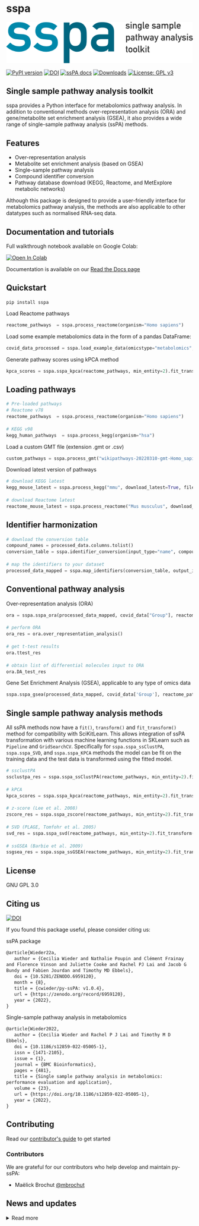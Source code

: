 # sspa
![sspa_logo](sspa_logo.png)

[![PyPI version](https://badge.fury.io/py/sspa.svg)](https://badge.fury.io/py/sspa)
[![DOI](https://zenodo.org/badge/442446643.svg)](https://zenodo.org/badge/latestdoi/442446643)
[![ssPA docs](https://github.com/cwieder/py-sspa/actions/workflows/sspa-docs.yml/badge.svg)](https://cwieder.github.io/py-ssPA/)
[![Downloads](https://pepy.tech/badge/sspa)](https://pepy.tech/project/sspa)
[![License: GPL v3](https://img.shields.io/badge/License-GPLv3-blue.svg)](https://www.gnu.org/licenses/gpl-3.0)

## Single sample pathway analysis toolkit
sspa provides a Python interface for metabolomics pathway analysis. In addition to conventional methods over-representation analysis (ORA) and gene/metabolite set enrichment analysis (GSEA), it also provides a wide range of single-sample pathway analysis (ssPA) methods. 

## Features
- Over-representation analysis
- Metabolite set enrichment analysis (based on GSEA)
- Single-sample pathway analysis
- Compound identifier conversion
- Pathway database download (KEGG, Reactome, and MetExplore metabolic networks)

Although this package is designed to provide a user-friendly interface for metabolomics pathway analysis, the methods are also applicable to other datatypes such as normalised RNA-seq data. 

## Documentation and tutorials
Full walkthrough notebook available on Google Colab:

[![Open In Colab](https://colab.research.google.com/assets/colab-badge.svg)](https://colab.research.google.com/drive/1ehkbfThZ_6V-Lx-ya3Xe6DKAC77ZFL2I?usp=sharing)

Documentation is available on our [Read the Docs page](https://cwieder.github.io/py-ssPA/)

## Quickstart
```
pip install sspa
```
Load Reactome pathways
```python
reactome_pathways  = sspa.process_reactome(organism="Homo sapiens")
```

Load some example metabolomics data in the form of a pandas DataFrame:

```python
covid_data_processed = sspa.load_example_data(omicstype="metabolomics", processed=True)
```

Generate pathway scores using kPCA method

```python
kpca_scores = sspa.sspa_kpca(reactome_pathways, min_entity=2).fit_transform(covid_data_processed.iloc[:, :-2])
```

## Loading pathways 
```python
# Pre-loaded pathways
# Reactome v78
reactome_pathways  = sspa.process_reactome(organism="Homo sapiens")

# KEGG v98
kegg_human_pathways  = sspa.process_kegg(organism="hsa")
```

Load a custom GMT file (extension .gmt or .csv)
```python
custom_pathways = sspa.process_gmt("wikipathways-20220310-gmt-Homo_sapiens.gmt")
```

Download latest version of pathways
```python
# download KEGG latest
kegg_mouse_latest = sspa.process_kegg("mmu", download_latest=True, filepath=".")

# download Reactome latest
reactome_mouse_latest = sspa.process_reactome("Mus musculus", download_latest=True, filepath=".")
```

## Identifier harmonization 
```python
# download the conversion table
compound_names = processed_data.columns.tolist()
conversion_table = sspa.identifier_conversion(input_type="name", compound_list=compound_names)

# map the identifiers to your dataset
processed_data_mapped = sspa.map_identifiers(conversion_table, output_id_type="ChEBI", matrix=processed_data)
```

## Conventional pathway analysis
Over-representation analysis (ORA)
```python
ora = sspa.sspa_ora(processed_data_mapped, covid_data["Group"], reactome_pathways, 0.05, DA_testtype='ttest', custom_background=None)

# perform ORA 
ora_res = ora.over_representation_analysis()

# get t-test results
ora.ttest_res

# obtain list of differential molecules input to ORA
ora.DA_test_res
```

Gene Set Enrichment Analysis (GSEA), applicable to any type of omics data

```python
sspa.sspa_gsea(processed_data_mapped, covid_data['Group'], reactome_pathways)
```

## Single sample pathway analysis methods
All ssPA methods now have a `fit()`, `transform()` and `fit_transform()` method for compatibility with SciKitLearn. This allows integration of ssPA transformation with various machine learning functions in SKLearn such as `Pipeline` and `GridSearchCV`. Specifically for `sspa.sspa_ssClustPA`, `sspa.sspa_SVD`, and `sspa.sspa_KPCA` methods the model can be fit on the training data and the test data is transformed using the fitted model.

```python
# ssclustPA
ssclustpa_res = sspa.sspa_ssClustPA(reactome_pathways, min_entity=2).fit_transform(processed_data_mapped)

# kPCA 
kpca_scores = sspa.sspa_kpca(reactome_pathways, min_entity=2).fit_transform(processed_data_mapped)

# z-score (Lee et al. 2008)
zscore_res = sspa.sspa_zscore(reactome_pathways, min_entity=2).fit_transform(processed_data_mapped)

# SVD (PLAGE, Tomfohr et al. 2005)
svd_res = sspa.sspa_svd(reactome_pathways, min_entity=2).fit_transform(processed_data_mapped)

# ssGSEA (Barbie et al. 2009)
ssgsea_res = sspa.sspa_ssGSEA(reactome_pathways, min_entity=2).fit_transform(processed_data_mapped)
```


## License
GNU GPL 3.0

## Citing us
[![DOI](https://zenodo.org/badge/442446643.svg)](https://zenodo.org/badge/latestdoi/442446643)

If you found this package useful, please consider citing us:

ssPA package
```
@article{Wieder22a,
   author = {Cecilia Wieder and Nathalie Poupin and Clément Frainay and Florence Vinson and Juliette Cooke and Rachel PJ Lai and Jacob G Bundy and Fabien Jourdan and Timothy MD Ebbels},
   doi = {10.5281/ZENODO.6959120},
   month = {8},
   title = {cwieder/py-ssPA: v1.0.4},
   url = {https://zenodo.org/record/6959120},
   year = {2022},
}
```


Single-sample pathway analysis in metabolomics
```
@article{Wieder2022,
   author = {Cecilia Wieder and Rachel P J Lai and Timothy M D Ebbels},
   doi = {10.1186/s12859-022-05005-1},
   issn = {1471-2105},
   issue = {1},
   journal = {BMC Bioinformatics},
   pages = {481},
   title = {Single sample pathway analysis in metabolomics: performance evaluation and application},
   volume = {23},
   url = {https://doi.org/10.1186/s12859-022-05005-1},
   year = {2022},
}

```

## Contributing
Read our [contributor's guide](https://github.com/cwieder/py-ssPA/blob/main/CONTRIBUTING.md) to get started

### Contributors
We are grateful for our contributors who help develop and maintain py-ssPA:
- Maëlick Brochut [@mbrochut](https://github.com/mbrochut)

## News and updates
<details>
<summary>Read more</summary>

### [v1.0.0] - 25/08/23
- Add compatability with SciKitLearn by implementing `fit()`, `transform()` and `fit_transform()` methods for all ssPA methods. This allows integration of ssPA transformation with various machine learning functions in SKLearn such as `Pipeline` and `GridSearchCV`. Specifically for `sspa.sspa_ssClustPA`, `sspa.sspa_SVD`, and `sspa.sspa_KPCA` methods the model can be fit on the training data and the test data is transformed using the fitted model. 
- Fixed ID conversion bug in `sspa.map_identifiers()` due to MetaboAnalyst API URL change

### [v0.2.4] - 04/07/23
Enable the download of multi-omics (ChEBI and UniProt) Reactome pathways for multi-omics integration purposes. Enable `omics_type='multiomics'` to download:
```
reactome_mouse_latest_mo = sspa.process_reactome("Mus musculus", download_latest=True, filepath=".", omics_type='multiomics')
```

### [v0.2.3] - 23/06/23
- @mbrochut Bug fix in KEGG pathway downloader 
- @mbrochut Add tqdm progress bar for long KEGG downloads

### [v0.2.1] - 05/01/23
- Removal of rpy2 dependency for improved compatibility across systems
- Use [GSEApy](https://github.com/zqfang/GSEApy) as backend for GSEA and ssGSEA 
- Minor syntax changes
   - `ora.ttest_res` is now `ora.DA_test_res` (as we can implement t-test or MWU tests)
   - `sspa_fgsea()` is now `sspa_gsea()` and uses gseapy as the backend rather than R fgsea
   - `sspa_gsva()` is temporarily deprecated due to the need for the rpy2 compatability - use the [GSVA R package](https://bioconductor.org/packages/release/bioc/html/GSVA.html)

</details>
<!-- - Allow download of gene/protein pathways from KEGG and Reactome -->